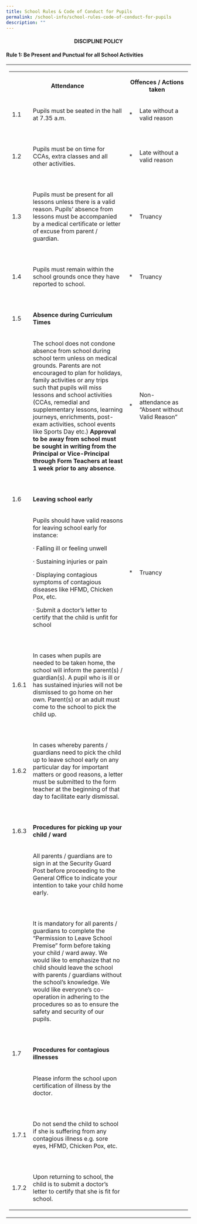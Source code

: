 ```yaml
---
title: School Rules & Code of Conduct for Pupils
permalink: /school-info/school-rules-code-of-conduct-for-pupils
description: ""
---
```

<h4 style="text-align: center;"><strong>DISCIPLINE POLICY</strong></h4>
<h4><strong>Rule 1: Be Present and Punctual for all School Activities</strong></h4>
<table>
<tbody>
<tr>
<td>
<table>
<tbody>
<tr>
<td style="text-align: center;" colspan="2" width="487">
<p><strong>Attendance</strong></p>
</td>
<td style="text-align: center;" colspan="2" width="199">
<p><strong>Offences / Actions taken</strong></p>
</td>
</tr>
<tr>
<td width="43">
<p>1.1</p>
</td>
<td width="444">
<p>Pupils must be seated in the hall at 7.35 a.m.&nbsp;</p>
</td>
<td width="16">
<p>*</p>
</td>
<td width="183">
<p>Late without a valid reason</p>
</td>
</tr>
<tr>
<td width="43">&nbsp;</td>
<td width="444">&nbsp;</td>
<td width="16">&nbsp;</td>
<td width="183">&nbsp;</td>
</tr>
<tr>
<td width="43">
<p>1.2</p>
</td>
<td width="444">
<p>Pupils must be on time for CCAs, extra classes and all other activities.</p>
</td>
<td width="16">
<p>*</p>
</td>
<td width="183">
<p>Late without a valid reason</p>
</td>
</tr>
<tr>
<td colspan="4" width="686">&nbsp;</td>
</tr>
<tr>
<td width="43">
<p>1.3</p>
</td>
<td width="444">
<p>Pupils must be present for all lessons unless there is a valid reason. Pupils&rsquo; absence from lessons must be accompanied by a medical certificate or letter of excuse from parent / guardian.</p>
</td>
<td width="16">
<p>*</p>
</td>
<td width="183">
<p>Truancy</p>
</td>
</tr>
<tr>
<td colspan="4" width="686">&nbsp;</td>
</tr>
<tr>
<td width="43">
<p>1.4</p>
</td>
<td width="444">
<p>Pupils must remain within the school grounds once they have reported to school.</p>
</td>
<td width="16">
<p>*</p>
</td>
<td width="183">
<p>Truancy</p>
</td>
</tr>
<tr>
<td colspan="4" width="686">&nbsp;</td>
</tr>
<tr>
<td width="43">
<p>1.5</p>
</td>
<td width="444">
<p><strong>Absence during Curriculum Times</strong></p>
</td>
<td width="16">&nbsp;</td>
<td width="183">&nbsp;</td>
</tr>
<tr>
<td width="43">&nbsp;</td>
<td width="444">
<p>The school does not condone absence from school during school term unless on medical grounds. Parents are not encouraged to plan for holidays, family activities or any trips such that pupils will miss lessons and school activities (CCAs, remedial and supplementary lessons, learning journeys, enrichments, post-exam activities, school events like Sports Day etc.)&nbsp;<strong>Approval to be away from school must be sought in writing from the Principal or Vice-Principal through Form Teachers at least 1 week prior to any absence</strong>.</p>
</td>
<td width="16">
<p>*</p>
</td>
<td width="183">
<p>Non-attendance as &ldquo;Absent without Valid Reason&rdquo;</p>
</td>
</tr>
<tr>
<td colspan="4" width="686">&nbsp;</td>
</tr>
<tr>
<td width="43">
<p>1.6</p>
</td>
<td width="444">
<p><strong>Leaving school early</strong></p>
</td>
<td width="16">&nbsp;</td>
<td width="183">&nbsp;</td>
</tr>
<tr>
<td width="43">&nbsp;</td>
<td width="444">
<p>Pupils should have valid reasons for leaving school early for instance:&nbsp;</p>
<p>&middot; Falling ill or feeling unwell</p>
<p>&middot; Sustaining injuries or pain</p>
<p>&middot;&nbsp;Displaying contagious symptoms of contagious diseases like HFMD, Chicken Pox, etc.</p>
<p>&middot; Submit a doctor&rsquo;s letter to certify that the child is unfit for school</p>
</td>
<td width="16">
<p>*</p>
</td>
<td width="183">
<p>Truancy</p>
</td>
</tr>
<tr>
<td colspan="4" width="686">&nbsp;</td>
</tr>
<tr>
<td width="43">
<p>1.6.1</p>
</td>
<td width="444">
<p>In cases when pupils are needed to be taken home, the school will inform the parent(s) / guardian(s). A pupil who is ill or has sustained injuries will not be dismissed to go home on her own. Parent(s) or an adult must come to the school to pick the child up.</p>
</td>
<td width="16">&nbsp;</td>
<td width="183">&nbsp;</td>
</tr>
<tr>
<td colspan="4" width="686">&nbsp;</td>
</tr>
<tr>
<td width="43">
<p>1.6.2</p>
</td>
<td width="444">
<p>In cases whereby parents / guardians need to pick the child up to leave school early on any particular day for important matters or good reasons, a letter must be submitted to the form teacher at the beginning of that day to facilitate early dismissal.</p>
</td>
<td width="16">&nbsp;</td>
<td width="183">&nbsp;</td>
</tr>
<tr>
<td colspan="4" width="686">&nbsp;</td>
</tr>
<tr>
<td width="43">
<p>1.6.3</p>
</td>
<td width="444">
<p><strong>Procedures for picking up your child / ward</strong></p>
</td>
<td width="16">&nbsp;</td>
<td width="183">&nbsp;</td>
</tr>
<tr>
<td width="43">&nbsp;</td>
<td width="444">
<p>All parents / guardians are to sign in at the Security Guard Post before proceeding to the General Office to indicate your intention to take your child home early.</p>
</td>
<td width="16">&nbsp;</td>
<td width="183">&nbsp;</td>
</tr>
<tr>
<td colspan="4" width="686">&nbsp;</td>
</tr>
<tr>
<td width="43">&nbsp;</td>
<td width="444">
<p>It is mandatory for all parents / guardians to complete the &ldquo;Permission to Leave School Premise&rdquo; form before taking your child / ward away. We would like to emphasize that no child should leave the school with parents / guardians without the school&rsquo;s knowledge. We would like everyone&rsquo;s co-operation in adhering to the procedures so as to ensure the safety and security of our pupils.</p>
</td>
<td width="16">&nbsp;</td>
<td width="183">&nbsp;</td>
</tr>
<tr>
<td colspan="4" width="686">&nbsp;</td>
</tr>
<tr>
<td width="43">
<p>1.7</p>
</td>
<td width="444">
<p><strong>Procedures for contagious illnesses</strong></p>
</td>
<td width="16">&nbsp;</td>
<td width="183">&nbsp;</td>
</tr>
<tr>
<td width="43">&nbsp;</td>
<td width="444">
<p>Please inform the school upon certification of illness by the doctor.</p>
</td>
<td width="16">&nbsp;</td>
<td width="183">&nbsp;</td>
</tr>
<tr>
<td colspan="4" width="686">&nbsp;</td>
</tr>
<tr>
<td width="43">
<p>1.7.1</p>
</td>
<td width="444">
<p>Do not send the child to school if she is suffering from any contagious illness e.g. sore eyes, HFMD, Chicken Pox, etc.</p>
</td>
<td width="16">&nbsp;</td>
<td width="183">&nbsp;</td>
</tr>
<tr>
<td colspan="4" width="686">&nbsp;</td>
</tr>
<tr>
<td width="43">
<p>1.7.2</p>
</td>
<td width="444">
<p>Upon returning to school, the child is to submit a doctor&rsquo;s letter to certify that she is fit for school.</p>
</td>
<td width="16">&nbsp;</td>
</tr>
</tbody>
</table>
</td>
</tr>
</tbody>
</table>